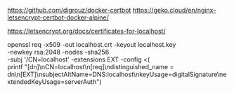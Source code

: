https://github.com/digrouz/docker-certbot
https://geko.cloud/en/nginx-letsencrypt-certbot-docker-alpine/

https://letsencrypt.org/docs/certificates-for-localhost/

openssl req -x509 -out localhost.crt -keyout localhost.key \
  -newkey rsa:2048 -nodes -sha256 \
  -subj '/CN=localhost' -extensions EXT -config <( \
   printf "[dn]\nCN=localhost\n[req]\ndistinguished_name = dn\n[EXT]\nsubjectAltName=DNS:localhost\nkeyUsage=digitalSignature\nextendedKeyUsage=serverAuth")
